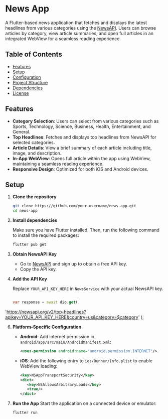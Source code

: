 # News App

A Flutter-based news application that fetches and displays the latest headlines from various categories using the [NewsAPI](https://newsapi.org/). Users can browse articles by category, view article summaries, and open full articles in an integrated WebView for a seamless reading experience.

## Table of Contents

- [Features](#features)
- [Setup](#setup)
- [Configuration](#configuration)
- [Project Structure](#project-structure)
- [Dependencies](#dependencies)
- [License](#license)

## Features

- **Category Selection**: Users can select from various categories such as Sports, Technology, Science, Business, Health, Entertainment, and General.
- **Top Headlines**: Fetches and displays top headlines from NewsAPI for selected categories.
- **Article Details**: View a brief summary of each article including title, image, and description.
- **In-App WebView**: Opens full article within the app using WebView, maintaining a seamless reading experience.
- **Responsive Design**: Optimized for both iOS and Android devices.

## Setup

1. **Clone the repository**

   ```bash
   git clone https://github.com/your-username/news-app.git
   cd news-app
   
2. **Install dependencies**
   
   Make sure you have Flutter installed. Then, run the following command to install the required packages:
   ```bash
   flutter pub get

4. **Obtain NewsAPI Key**

   - Go to [NewsAPI](https://newsapi.org/) and sign up to obtain a free API key.
   - Copy the API key.
     
5. **Add the API Key**

   Replace `YOUR_API_KEY_HERE` in `NewsService` with your actual NewsAPI key.
   ```dart
   
   var response = await dio.get(
  'https://newsapi.org/v2/top-headlines?apikey=YOUR_API_KEY_HERE&country=us&category=$category'
   );

6. **Platform-Specific Configuration**

   - **Android**: Add internet permission in `android/app/src/main/AndroidManifest.xml`:
     ```xml
     <uses-permission android:name="android.permission.INTERNET"/>

   - **iOS**: Add the following entry to `ios/Runner/Info.plist` to enable WebView loading:
     ```xml
     <key>NSAppTransportSecurity</key>
     <dict>
        <key>NSAllowsArbitraryLoads</key>
        <true/>
     </dict>

7. **Run the App**
   Start the application on a connected device or emulator:

   ```bash
   flutter run

    
